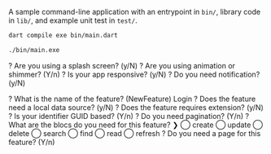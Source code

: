 A sample command-line application with an entrypoint in `bin/`, library code
in `lib/`, and example unit test in `test/`.


<!-- compile -->
```sh
dart compile exe bin/main.dart
```

<!-- run -->
```sh
./bin/main.exe
```


? Are you using a splash screen? (y/N) 
? Are you using animation or shimmer? (Y/n) 
? Is your app responsive? (y/N) 
? Do you need notification? (y/N) 


? What is the name of the feature? (NewFeature) Login
? Does the feature need a local data source? (y/N) 
? Does the feature requires extension? (y/N) 
? Is your identifier GUID based? (Y/n) 
? Do you need pagination? (Y/n) 
? What are the blocs do you need for this feature?
❯ ◯  create
  ◯  update
  ◯  delete
  ◯  search
  ◯  find
  ◯  read
  ◯  refresh
? Do you need a page for this feature? (Y/n) 
